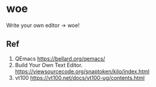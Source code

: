# woe
Write your own editor -> woe!

## Ref

1. QEmacs https://bellard.org/qemacs/
2. Build Your Own Text Editor. https://viewsourcecode.org/snaptoken/kilo/index.html
3. vt100 https://vt100.net/docs/vt100-ug/contents.html
